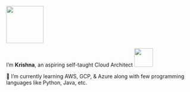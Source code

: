 <img src="https://media.giphy.com/media/lnORolcv2a0224p4y3/giphy.gif" width="100"></h2>

I’m **Krishna**, an aspiring self-taught Cloud Architect <img src="https://media.giphy.com/media/4KEMBV2Mj1HX3J64Az/giphy.gif" width="50">

🌱 I’m currently learning AWS, GCP, & Azure along with few programming languages like Python, Java, etc. 
